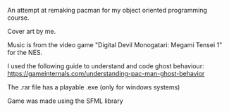 An attempt at remaking pacman for my object oriented programming course.

Cover art by me.

Music is from the video game "Digital Devil Monogatari: Megami Tensei 1" for the NES.

I used the following guide to understand and code ghost behaviour: https://gameinternals.com/understanding-pac-man-ghost-behavior

The .rar file has a playable .exe (only for windows systems)

Game was made using the SFML library
